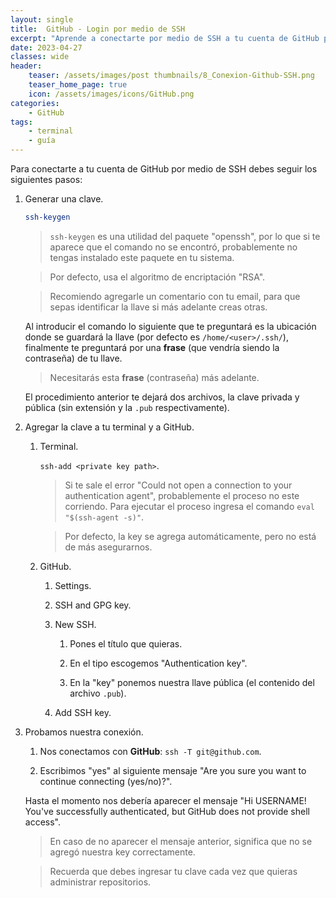 ```yaml
---
layout: single
title:  GitHub - Login por medio de SSH
excerpt: "Aprende a conectarte por medio de SSH a tu cuenta de GitHub para administrar tus repositorios."
date: 2023-04-27
classes: wide
header:
    teaser: /assets/images/post thumbnails/8_Conexion-Github-SSH.png
    teaser_home_page: true
    icon: /assets/images/icons/GitHub.png
categories:
    - GitHub
tags:
    - terminal
    - guía
---
```


Para conectarte a tu cuenta de GitHub por medio de SSH debes seguir los siguientes pasos:

1. Generar una clave.

    ```BASH
    ssh-keygen
    ```

    > `ssh-keygen` es una utilidad del paquete "openssh", por lo que si te aparece que el comando no se encontró, probablemente no tengas instalado este paquete en tu sistema.

    > Por defecto, usa el algoritmo de encriptación "RSA".

    > Recomiendo agregarle un comentario con tu email, para que sepas identificar la llave si más adelante creas otras.

    Al introducir el comando lo siguiente que te preguntará es la ubicación donde se guardará la llave (por defecto es `/home/<user>/.ssh/`), finalmente te preguntará por una **frase** (que vendría siendo la contraseña) de tu llave.

    > Necesitarás esta **frase** (contraseña) más adelante.

    El procedimiento anterior te dejará dos archivos, la clave privada y pública (sin extensión y la `.pub` respectivamente).

2. Agregar la clave a tu terminal y a GitHub.

    1. Terminal.

        `ssh-add <private key path>`.

        > Si te sale el error "Could not open a connection to your authentication agent", probablemente el proceso no este corriendo. Para ejecutar el proceso ingresa el comando `eval "$(ssh-agent -s)"`.

        > Por defecto, la key se agrega automáticamente, pero no está de más asegurarnos.

    2. GitHub.

        1. Settings.

        2. SSH and GPG key.

        3. New SSH.

            1. Pones el título que quieras.

            2. En el tipo escogemos "Authentication key".

            3. En la "key" ponemos nuestra llave pública (el contenido del archivo `.pub`).

        4. Add SSH key.

3. Probamos nuestra conexión.

    1. Nos conectamos con **GitHub**: `ssh -T git@github.com`.

    2. Escribimos "yes" al siguiente mensaje "Are you sure you want to continue connecting (yes/no)?".

    Hasta el momento nos debería aparecer el mensaje "Hi USERNAME! You've successfully authenticated, but GitHub does not provide shell access".

    > En caso de no aparecer el mensaje anterior, significa que no se agregó nuestra key correctamente.

    > Recuerda que debes ingresar tu clave cada vez que quieras administrar repositorios.
